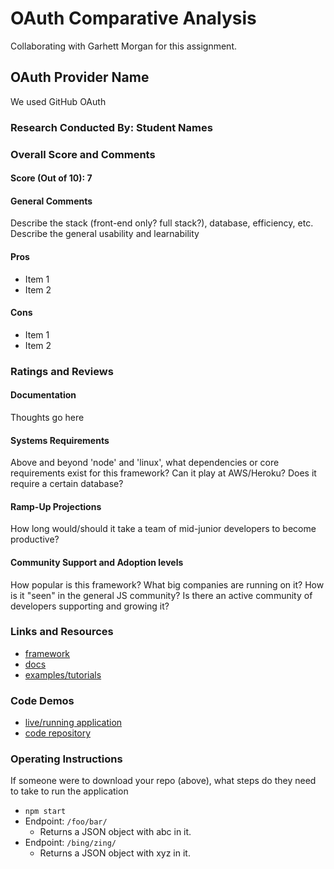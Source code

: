 # OAuth Comparative Analysis
Collaborating with Garhett Morgan for this assignment.
## OAuth Provider Name 

We used GitHub OAuth

### Research Conducted By: Student Names

### Overall Score and Comments
#### Score (Out of 10): 7
#### General Comments
Describe the stack (front-end only? full stack?), database, efficiency, etc. Describe the general usability and learnability

#### Pros
* Item 1
* Item 2

#### Cons
* Item 1
* Item 2

### Ratings and Reviews
#### Documentation
Thoughts go here

#### Systems Requirements
Above and beyond 'node' and 'linux', what dependencies or core requirements exist for this framework?  Can it play at AWS/Heroku?  Does it require a certain database?

#### Ramp-Up Projections
How long would/should it take a team of mid-junior developers to become productive?

#### Community Support and Adoption levels
How popular is this framework? What big companies are running on it? How is it "seen" in the general JS community?  Is there an active community of developers supporting and growing it?


### Links and Resources
* [framework](http://xyz.com)
* [docs](http://xyz.com)
* [examples/tutorials](http://xyz.com)

### Code Demos
* [live/running application](http://xyz.com)
* [code repository](http://xyz.com)

### Operating Instructions
If someone were to download your repo (above), what steps do they need to take to run the application
* `npm start`
* Endpoint: `/foo/bar/`
  * Returns a JSON object with abc in it.
* Endpoint: `/bing/zing/`
  * Returns a JSON object with xyz in it.
